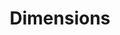 ---
bigquery: https://console.cloud.google.com/bigquery?p=covid-19-dimensions-ai&page=table&d=data&t=publications
contributors: Digital Science, https://www.digital-science.com/
cost: Free for personal, non-commercial use.
description: Dimensions contains more than 100 million publications, ranging from
  articles published in scholarly journals, books and book chapters, to preprints
  and conference proceedings. All publications are contextualized with linked data
  sets, funding, publications, patents, clinical trials, and policy documents. You
  can also view associated categories, funders, institutions, and researcher profiles.
documentation: https://docs.dimensions.ai/bigquery/index.html
last_edit: Mon, 04 Apr 2022 19:04:00 GMT
location: https://www.dimensions.ai/products/free/
maintained_by: Digital Science, https://www.digital-science.com/
schema_fields: '[''associated_grant_ids'', ''address'', ''title'', ''associated_publication_id'',
  ''original_assignee'', ''date_online'', ''aliases'', ''funder_org_state_codes'',
  ''funder_org_cities'', ''filing_date'', ''acknowledgements'', ''linkout'', ''altmetrics'',
  ''journal'', ''resulting_publication_doi'', ''research_org_country_names'', ''category_sdg'',
  ''registry'', ''metrics'', ''source_id'', ''original_assignee_orgs'', ''pmcid'',
  ''original_assignee_countries'', ''category_for'', ''publisher'', ''research_orgs'',
  ''concepts'', ''category_rcdc'', ''expiration_year'', ''funding_cad'', ''categories'',
  ''reference_ids'', ''category_hrcs_hc'', ''conditions'', ''established'', ''parent_id'',
  ''active_years'', ''date_print'', ''conference'', ''associated_publication_pmid'',
  ''book_series_title'', ''funding_currency'', ''id'', ''legal_events'', ''publication_year'',
  ''description'', ''brief_title'', ''repository_name'', ''family_members_ids'', ''funding_gbp'',
  ''pages'', ''category_icrp_cso'', ''date_modified'', ''funding_aud'', ''assignee_countries'',
  ''date_imported_gbq'', ''repository_url'', ''investigators'', ''legal_status'',
  ''current_assignee_orgs'', ''end_date'', ''organisation_details'', ''category_uoa'',
  ''application_number'', ''citations'', ''grant_number'', ''types'', ''end_year'',
  ''funding_details'', ''pmid'', ''funding_amount'', ''acronym'', ''volume'', ''external_ids'',
  ''acronyms'', ''abstract'', ''original_abstract'', ''email_address'', ''research_org_state_codes'',
  ''granted_date'', ''category_bra'', ''funder_countries'', ''citation_string'', ''start_date'',
  ''embargo_date'', ''publication_date'', ''associated_publication_doi'', ''date_normal'',
  ''date'', ''links'', ''license'', ''filing_status'', ''funding_chf'', ''clinical_trial_ids'',
  ''foa_number'', ''repository_id'', ''status'', ''start_year'', ''interventions'',
  ''category_hrcs_rac'', ''created_date'', ''citations_count'', ''publication_ids'',
  ''cited_by_ids'', ''funder_orgs'', ''current_assignee_countries'', ''gender'', ''granted_year'',
  ''funding_eur'', ''book_title'', ''category_hra'', ''ipcr'', ''research_org_state_names'',
  ''associated_publication_arxiv_id'', ''research_org_cities'', ''priority_year'',
  ''year'', ''category_icrp_ct'', ''wikipedia_url'', ''research_org_countries'', ''funding_usd'',
  ''funder_org'', ''subtitles'', ''type'', ''assignee_orgs'', ''funder_org_acronyms'',
  ''jurisdiction'', ''open_access_categories'', ''family_id'', ''arxiv_id'', ''relationships'',
  ''phase'', ''supporting_grant_ids'', ''issue'', ''family_count'', ''editors'', ''name'',
  ''researcher_ids'', ''inventor_names'', ''filing_year'', ''eisbn'', ''mesh_terms'',
  ''date_inserted'', ''labels'', ''research_org_city_names'', ''funding_cny'', ''expiration_date'',
  ''funder_org_countries'', ''proceedings_title'', ''isbn'', ''priority_date'', ''funding_jpy'',
  ''funding_nzd'', ''mesh_headings'', ''original_title'', ''patent_ids'', ''doi'',
  ''open_access_categories_v2'', ''kind'', ''current_assignee'', ''journal_lists'',
  ''resulting_publication_ids'', ''language'', ''cpc'', ''authors'']'
shortname: dimensions
tags:
- scholarly literature
- patents
- funding
- clinical trials
- academic profiles
terms_of_use: 'Use of both the Dimensions COVID-19 dataset and full Dimensions dataset
  are subject to the Dimensions Terms of use: https://www.dimensions.ai/policies-terms-legal '
title: Dimensions
uuid: dcff88bd-fe6b-4fdb-8159-809bf9d7bc1c
---